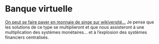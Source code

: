 # Banque virtuelle

[On peut se faire payer en monnaie de singe sur wikiversité…](http://fr.wikiversity.org/wiki/Projet:Wikibanque) Je pense que les solutions de ce type se multiplieront et que nous assisteront à une multiplication des systèmes monétaires… et à l’explosion des systèmes financiers centralisés.